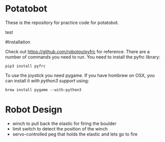 ﻿# Potatobot

These is the repository for practice code for potatobot.

test

#Installation

Check out <https://github.com/robotpy/pyfrc> for reference. There are a number of commands you need to run.
You need to install the pyfrc library:

    pip3 install pyfrc

To use the joystick you need pygame. If you have hombrew on OSX, you can install it _with python3 support_ using:

    brew install pygame --with-python3

# Robot Design

* winch to pull back the elastic for firing the boulder
* limit switch to detect the position of the winch
* servo-controlled peg that holds the elastic and lets go to fire



